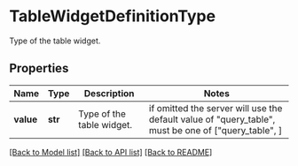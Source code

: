 # TableWidgetDefinitionType

Type of the table widget.
## Properties
Name | Type | Description | Notes
------------ | ------------- | ------------- | -------------
**value** | **str** | Type of the table widget. |  if omitted the server will use the default value of "query_table",  must be one of ["query_table", ]

[[Back to Model list]](README.md#documentation-for-models) [[Back to API list]](README.md#documentation-for-api-endpoints) [[Back to README]](README.md)


